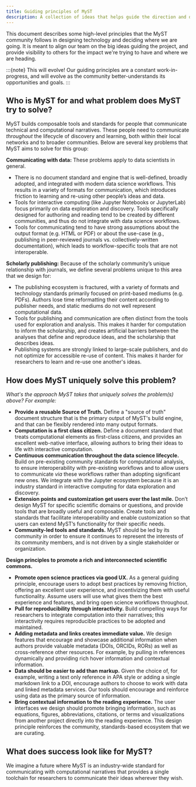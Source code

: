 ```yaml
---
title: Guiding principles of MyST
description: A collection of ideas that helps guide the direction and decisions of the MyST ecosystem of tools.
---
```


This document describes some high-level principles that the MyST community follows in designing technology and deciding where we are going.
It is meant to align our team on the big ideas guiding the project, and provide visibility to others for the impact we're trying to have and where we are heading.


:::{note} This will evolve!
Our guiding principles are a constant work-in-progress, and will evolve as the community better-understands its opportunities and goals.
:::

## Who is MyST for and what problem does MyST try to solve? 

MyST builds composable tools and standards for people that communicate technical and computational narratives. These people need to communicate _throughout_ the lifecycle of discovery and learning, both within their local networks and to broader communities. Below are several key problems that MyST aims to solve for this group:

**Communicating with data:** These problems apply to data scientists in general.

- There is no document standard and engine that is well-defined, broadly adopted, and integrated with modern data science workflows. This results in a variety of formats for communication, which introduces friction to learning and re-using other people’s ideas and data.
- Tools for interactive computing (like Jupyter Notebooks or JupyterLab) focus primarily on data exploration and discovery. Tools specifically designed for authoring and reading tend to be created by different communities, and thus do not integrate with data science workflows. 
- Tools for communicating tend to have strong assumptions about the output format (e.g. HTML or PDF) or about the use-case (e.g., publishing in peer-reviewed journals vs. collectively-written documentation), which leads to workflow-specific tools that are not interoperable.

**Scholarly publishing:** Because of the scholarly community’s unique relationship with journals, we define several problems unique to this area that we design for:

- The publishing ecosystem is fractured, with a variety of formats and technology standards primarily focused on print-based mediums (e.g. PDFs). Authors lose time reformatting their content according to publisher needs, and static mediums do not well represent computational data.
- Tools for publishing and communication are often distinct from the tools used for exploration and analysis. This makes it harder for computation to inform the scholarship, and creates artificial barriers between the analyses that define and reproduce ideas, and the scholarship that describes ideas.
- Publishing systems are strongly linked to large-scale publishers, and do not optimize for accessible re-use of content. This makes it harder for researchers to learn and re-use one another's ideas.


## How does MyST uniquely solve this problem?

_What's the approach MyST takes that uniquely solves the problem(s) above? For example:_

- **Provide a reusable Source of Truth.** Define a "source of truth" document structure that is the primary output of MyST's build engine, and that can be flexibly rendered into many output formats.
- **Computation is a first class citizen.** Define a document standard that treats computational elements as first-class citizens, and provides an excellent web-native interface, allowing authors to bring their ideas to life with interactive computation.
- **Continuous communication throughout the data science lifecycle.** Build on pre-existing community standards for computational analysis, to ensure interoperability with pre-existing workflows and to allow users to communicate _via_ these workflows rather than adopting significant new ones. We integrate with the Jupyter ecosystem because it is an industry standard in interactive computing for data exploration and discovery. 
- **Extension points and customization get users over the last mile.** Don’t design MyST for specific scientific domains or questions, and provide tools that are broadly useful and composable. Create tools and standards that facilitate interoperability and enable customization so that users can extend MyST’s functionality for their specific needs.
- **Community-led tools and standards.** MyST should be led by its community in order to ensure it continues to represent the interests of its community members, and is not driven by a single stakeholder or organization.

**Design principles to promote a rich and interconnected scientific commons.**

- **Promote open science practices via good UX.** As a general guiding principle, encourage users to adopt best practices by removing friction, offering an excellent user experience, and incentivizing them with useful functionality. Assume users will use what gives them the best experience and features, and bring open science workflows throughout.
- **Pull for reproducibility through interactivity.** Build compelling ways for researchers to integrate computation into their narratives; this interactivity requires reproducible practices to be adopted and maintained.
- **Adding metadata and links creates immediate value.** We design features that encourage and showcase additional information when authors provide valuable metadata (DOIs, ORCIDs, RORs) as well as cross-reference other resources. For example, by pulling in references dynamically and providing rich hover information and contextual information.
- **Data should be easier to add than markup.** Given the choice of, for example, writing a text only reference in APA style or adding a single markdown link to a DOI, encourage authors to choose to work with data and linked metadata services. Our tools should encourage and reinforce using data as the primary source of information.
- **Bring contextual information to the reading experience.** The user interfaces we design should promote bringing information, such as equations, figures, abbreviations, citations, or terms and visualizations from another project directly into the reading experience. This design principle reinforces the community, standards-based ecosystem that we are curating.

## What does success look like for MyST?

We imagine a future where MyST is an industry-wide standard for communicating with computational narratives that provides a single toolchain for researchers to communicate their ideas wherever they wish.
